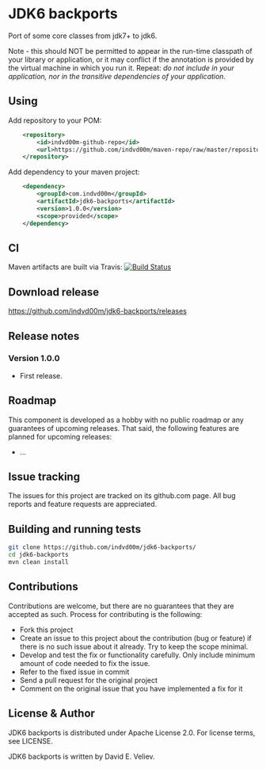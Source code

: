 # JDK6 backports

Port of some core classes from jdk7+ to jdk6.

Note - this should NOT be permitted to appear in the run-time classpath of 
your library or application, or it may conflict if the annotation is provided
by the virtual machine in which you run it.  Repeat: *do not include in your
application, nor in the transitive dependencies of your application.*

## Using
Add repository to your POM:

```xml
	<repository>
		<id>indvd00m-github-repo</id>
		<url>https://github.com/indvd00m/maven-repo/raw/master/repository</url>
	</repository>
```

Add dependency to your maven project:

```xml
	<dependency>
		<groupId>com.indvd00m</groupId>
		<artifactId>jdk6-backports</artifactId>
		<version>1.0.0</version>
		<scope>provided</scope>
	</dependency>
```

## CI
Maven artifacts are built via Travis: 
[![Build Status](https://travis-ci.org/indvd00m/jdk6-backports.svg?branch=master)](https://travis-ci.org/indvd00m/jdk6-backports)

## Download release

https://github.com/indvd00m/jdk6-backports/releases

## Release notes

### Version 1.0.0
- First release.

## Roadmap

This component is developed as a hobby with no public roadmap or any guarantees of upcoming releases. That said, the following features are planned for upcoming releases:
- ...

## Issue tracking

The issues for this project are tracked on its github.com page. All bug reports and feature requests are appreciated. 

## Building and running tests
```bash
git clone https://github.com/indvd00m/jdk6-backports/
cd jdk6-backports
mvn clean install
```

## Contributions

Contributions are welcome, but there are no guarantees that they are accepted as such. Process for contributing is the following:
- Fork this project
- Create an issue to this project about the contribution (bug or feature) if there is no such issue about it already. Try to keep the scope minimal.
- Develop and test the fix or functionality carefully. Only include minimum amount of code needed to fix the issue.
- Refer to the fixed issue in commit
- Send a pull request for the original project
- Comment on the original issue that you have implemented a fix for it

## License & Author

JDK6 backports is distributed under Apache License 2.0. For license terms, see LICENSE.

JDK6 backports is written by David E. Veliev.
